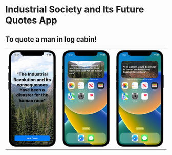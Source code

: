 #  Industrial Society and Its Future Quotes App

## To quote a man in log cabin!

|   |   |   |
|---|---|---|
<img src="IndustrialSocietyAndItsFutureQuotes/Images/Screenshot1.png" alt="Quotes view" width="350"/> | <img src="IndustrialSocietyAndItsFutureQuotes/Images/Screenshot2.png" alt="Widget 1" width="350"/> | <img src="IndustrialSocietyAndItsFutureQuotes/Images/Screenshot3.png" alt="Widget 2" width="350"/> |
